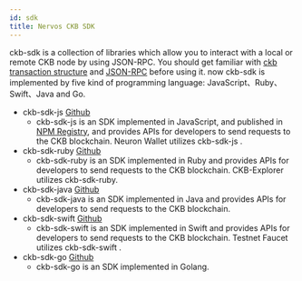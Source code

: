 ```yaml
---
id: sdk
title: Nervos CKB SDK
---
```


ckb-sdk is a collection of libraries which allow you to interact with a local or remote CKB node by using JSON-RPC. You should get familiar with [ckb transaction structure](reference/transaction.md) and [JSON-RPC](https://github.com/nervosnetwork/ckb/tree/develop/rpc) before using it. now ckb-sdk is implemented by five kind of programming language: JavaScript、Ruby、Swift、Java and Go.

* ckb-sdk-js  [Github](https://github.com/nervosnetwork/ckb-sdk-js)
    * ckb-sdk-js is an SDK implemented in JavaScript, and published in [NPM Registry](https://www.npmjs.com/package/@nervosnetwork/ckb-sdk-core/), and provides APIs for developers to send requests to the CKB blockchain. Neuron Wallet utilizes ckb-sdk-js .
* ckb-sdk-ruby  [Github](https://github.com/nervosnetwork/ckb-sdk-ruby)
    * ckb-sdk-ruby is an SDK implemented in Ruby and provides APIs for developers to send requests to the CKB blockchain. CKB-Explorer utilizes ckb-sdk-ruby.
* ckb-sdk-java  [Github](https://github.com/nervosnetwork/ckb-sdk-java)
    * ckb-sdk-java is an SDK implemented in Java and provides APIs for developers to send requests to the CKB blockchain.
* ckb-sdk-swift  [Github](https://github.com/ashchan/ckb-swift-kit)
    * ckb-sdk-swift is an SDK implemented in Swift and provides APIs for developers to send requests to the CKB blockchain. Testnet Faucet utilizes ckb-sdk-swift .
* ckb-sdk-go [Github](https://github.com/ququzone/ckb-sdk-go)
    * ckb-sdk-go is an SDK implemented in Golang.